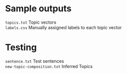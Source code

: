 # Sample outputs

`topics.txt`	Topic vectors  
`labels.csv`	Manually assigned labels to each topic vector  

# Testing

`sentence.txt`			Test sentences  
`new-topic-composition.txt`	Inferred Topics  
